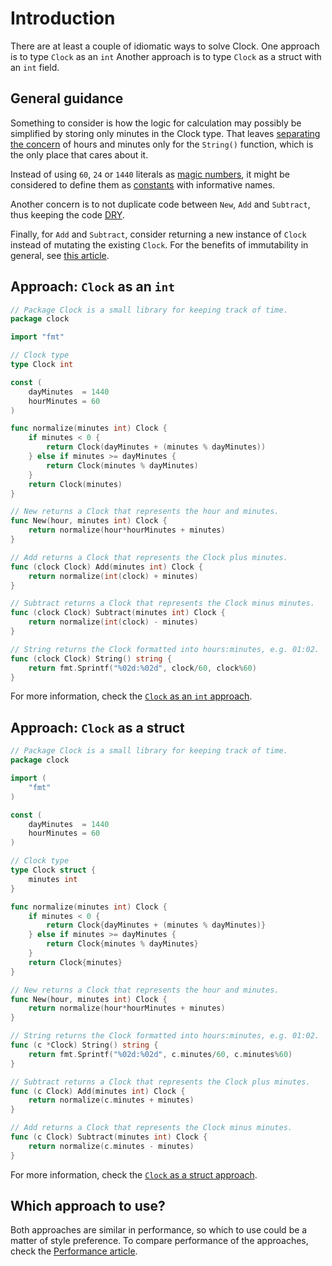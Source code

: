 # Introduction

There are at least a couple of idiomatic ways to solve Clock.
One approach is to type `Clock` as an `int`
Another approach is to type `Clock` as a struct with an `int` field.

## General guidance

Something to consider is how the logic for calculation may possibly be simplified by storing only minutes in the Clock type.
That leaves [separating the concern][separating the concern] of hours and minutes only for the `String()` function,
which is the only place that cares about it.

Instead of using `60`, `24` or `1440` literals as [magic numbers][magic numbers],
it might be considered to define them as [constants][const] with informative names.

Another concern is to not duplicate code between `New`, `Add` and `Subtract`,
thus keeping the code [DRY](https://en.wikipedia.org/wiki/Don%27t_repeat_yourself).

Finally, for `Add` and `Subtract`, consider returning a new instance of `Clock` instead of mutating the existing `Clock`.
For the benefits of immutability in general, see [this article][immutability-benefits].

## Approach: `Clock` as an `int`

```go
// Package Clock is a small library for keeping track of time.
package clock

import "fmt"

// Clock type
type Clock int

const (
	dayMinutes  = 1440
	hourMinutes = 60
)

func normalize(minutes int) Clock {
	if minutes < 0 {
		return Clock(dayMinutes + (minutes % dayMinutes))
	} else if minutes >= dayMinutes {
		return Clock(minutes % dayMinutes)
	}
	return Clock(minutes)
}

// New returns a Clock that represents the hour and minutes.
func New(hour, minutes int) Clock {
	return normalize(hour*hourMinutes + minutes)
}

// Add returns a Clock that represents the Clock plus minutes.
func (clock Clock) Add(minutes int) Clock {
	return normalize(int(clock) + minutes)
}

// Subtract returns a Clock that represents the Clock minus minutes.
func (clock Clock) Subtract(minutes int) Clock {
	return normalize(int(clock) - minutes)
}

// String returns the Clock formatted into hours:minutes, e.g. 01:02.
func (clock Clock) String() string {
	return fmt.Sprintf("%02d:%02d", clock/60, clock%60)
}
```

For more information, check the [`Clock` as an `int` approach][approach-clock-as-int].

## Approach: `Clock` as a struct

```go
// Package Clock is a small library for keeping track of time.
package clock

import (
	"fmt"
)

const (
	dayMinutes  = 1440
	hourMinutes = 60
)

// Clock type
type Clock struct {
	minutes int
}

func normalize(minutes int) Clock {
	if minutes < 0 {
		return Clock{dayMinutes + (minutes % dayMinutes)}
	} else if minutes >= dayMinutes {
		return Clock{minutes % dayMinutes}
	}
	return Clock{minutes}
}

// New returns a Clock that represents the hour and minutes.
func New(hour, minutes int) Clock {
	return normalize(hour*hourMinutes + minutes)
}

// String returns the Clock formatted into hours:minutes, e.g. 01:02.
func (c *Clock) String() string {
	return fmt.Sprintf("%02d:%02d", c.minutes/60, c.minutes%60)
}

// Subtract returns a Clock that represents the Clock plus minutes.
func (c Clock) Add(minutes int) Clock {
	return normalize(c.minutes + minutes)
}

// Add returns a Clock that represents the Clock minus minutes.
func (c Clock) Subtract(minutes int) Clock {
	return normalize(c.minutes - minutes)
}
```

For more information, check the [`Clock` as a struct approach][approach-clock-as-struct].

## Which approach to use?

Both approaches are similar in performance, so which to use could be a matter of style preference.
To compare performance of the approaches, check the [Performance article][article-performance].

[separating the concern]: https://en.wikipedia.org/wiki/Separation_of_concerns
[magic numbers]: https://en.wikipedia.org/wiki/Magic_number_(programming)
[const]: https://go.dev/tour/basics/15
[DRY]: https://en.wikipedia.org/wiki/Don%27t_repeat_yourself
[immutability-benefits]: https://hackernoon.com/5-benefits-of-immutable-objects-worth-considering-for-your-next-project-f98e7e85b6ac
[approach-clock-as-int]: https://exercism.org/tracks/go/exercises/clock/approaches/clock-as-int
[approach-clock-as-struct]: https://exercism.org/tracks/go/exercises/clock/approaches/clock-as-struct
[article-performance]: https://exercism.org/tracks/go/exercises/clock/articles/performance

